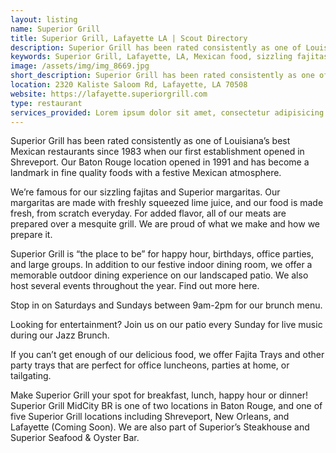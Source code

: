 ```yaml
---
layout: listing
name: Superior Grill
title: Superior Grill, Lafayette LA | Scout Directory
description: Superior Grill has been rated consistently as one of Louisiana’s best Mexican restaurants since 1983 when our first establishment opened in Shreveport. Our Baton Rouge location opened in 1991 and has become a landmark in fine quality foods with a festive Mexican atmosphere.
keywords: Superior Grill, Lafayette, LA, Mexican food, sizzling fajitas, mouth-watering enchiladas, cheesy nachos, famous margaritas, Mexican cuisine, Lafayette dining, Superior Grill menu, best fajitas, authentic Mexican, Mexican restaurant, delicious margaritas, cheesy dishes, grilled fajitas, local dining, Tex-Mex, tasty enchiladas, popular restaurant
image: /assets/img/img_8669.jpg
short_description: Superior Grill has been rated consistently as one of Louisiana’s best Mexican restaurants since 1983 when our first establishment opened in Shreveport. Our Baton Rouge location opened in 1991 and has become a landmark in fine quality foods with a festive Mexican atmosphere.
location: 2320 Kaliste Saloom Rd, Lafayette, LA 70508
website: https://lafayette.superiorgrill.com
type: restaurant
services_provided: Lorem ipsum dolor sit amet, consectetur adipisicing elit, sed do eiusmod tempor incididunt ut labore et dolore magna aliqua. Ut enim ad minim veniam.
---
```

 <p>Superior Grill has been rated consistently as one of Louisiana’s best Mexican restaurants since 1983 when our first establishment opened in Shreveport. Our Baton Rouge location opened in 1991 and has become a landmark in fine quality foods with a festive Mexican atmosphere.</p>

<p> We’re famous for our sizzling fajitas and Superior margaritas. Our margaritas are made with freshly squeezed lime juice, and our food is made fresh, from scratch everyday. For added flavor, all of our meats are prepared over a mesquite grill. We are proud of what we make and how we prepare it.
</p>
<p>
 Superior Grill is “the place to be” for happy hour, birthdays, office parties, and large groups. In addition to our festive indoor dining room, we offer a memorable outdoor dining experience on our landscaped patio. We also host several events throughout the year. Find out more here.
</p>
<p>
 Stop in on Saturdays and Sundays between 9am-2pm for our brunch menu.
</p>
<p>
 Looking for entertainment? Join us on our patio every Sunday for live music during our Jazz Brunch.
</p>
<p>
 If you can’t get enough of our delicious food, we offer Fajita Trays and other party trays that are perfect for office luncheons, parties at home, or tailgating.
</p>
<p>
 Make Superior Grill your spot for breakfast, lunch, happy hour or dinner!
 Superior Grill MidCity BR is one of two locations in Baton Rouge, and one of five Superior Grill locations including Shreveport, New Orleans, and Lafayette (Coming Soon). We are also part of Superior’s Steakhouse and Superior Seafood & Oyster Bar.
</p>
